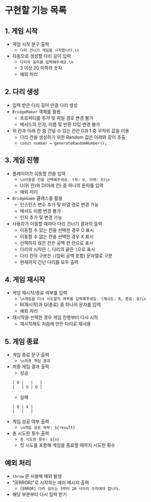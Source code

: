 # 구현할 기능 목록

## 1. 게임 시작

- 게임 시작 문구 출력
  - `다리 건너기 게임을 시작합니다.\n`
- 자동으로 생성할 다리 길이 입력
  - `다리의 길이를 입력해주세요.\n`
  - 3 이상 20 이하의 숫자
  - 예외 처리

## 2. 다리 생성

- 입력 받은 다리 길이 만큼 다리 생성
- `BridgeMaker` 객체를 활용
  - 프로퍼티를 추가 및 파일 경로 변경 불가
  - 메서드의 인자, 이름 및 반환 타입 변경 불가
- 위 칸과 아래 칸 중 건널 수 있는 칸은 0과 1 중 무작위 값을 이용
  - 다리 칸을 생성하기 위한 Random 값은 아래와 같이 추출
  - `const number = generateRandomNumber();`

## 3. 게임 진행

- 플레이어가 이동할 칸을 입력
  - `\n이동할 칸을 선택해주세요. (위: U, 아래: D)\n`
  - U(위 칸)와 D(아래 칸) 중 하나의 문자를 입력
  - 예외 처리
- `BridgeGame` 클래스를 활용
  - 인스턴스 변수 추가 및 파열 경로 변경 가능
  - 메서드 이름 변경 불가
  - 인자 추가 및 변경 가능
- 사용자가 이동할 때마다 다리 건너기 결과의 출력
  - 이동할 수 있는 칸을 선택한 경우 O 표시
  - 이동할 수 없는 칸을 선택한 경우 X 표시
  - 선택하지 않은 칸은 공백 한 칸으로 표시
  - 다리의 시작은 `[`, 다리의 끝은 `]`으로 표시
  - 다리 칸의 구분은 `|`(앞뒤 공백 포함) 문자열로 구분
  - 현재까지 건넌 다리를 모두 출력

## 4. 게임 재시작

- 게임 재시작/종료 여부를 입력
  - `\n게임을 다시 시도할지 여부를 입력해주세요. (재시도: R, 종료: Q)\n`
  - R(재시작)과 Q(종료) 중 하나의 문자를 입력
  - 예외 처리
- 재시작을 선택한 경우 게임 진행부터 다시 시작
  - 재시작해도 처음에 만든 다리로 재사용

## 5. 게임 종료

- 게임 종료 문구 출력
  - `\n최종 게임 결과`
- 최종 게임 결과 출력
  - 성공
  ```
  [ O |   |   ]
  [   | O | O ]
  ```
  - 실패
  ```
  [ O | X ]
  [   |   ]
  ```
- 게임 성공 여부 출력
  - `\n게임 성공 여부: ${result}`
- 총 시도한 횟수 출력
  - `총 시도한 횟수: ${n}`
  - 첫 시도를 포함해 게임을 종료할 때까지 시도한 횟수

## 예외 처리

- `throw` 문 사용해 예외 발생
- "[ERROR]"로 시작하는 에러 메시지 출력
  - `[ERROR] 다리 길이는 3부터 20 사이의 숫자여야 합니다.`
- 해당 부분부터 다시 입력 받기
